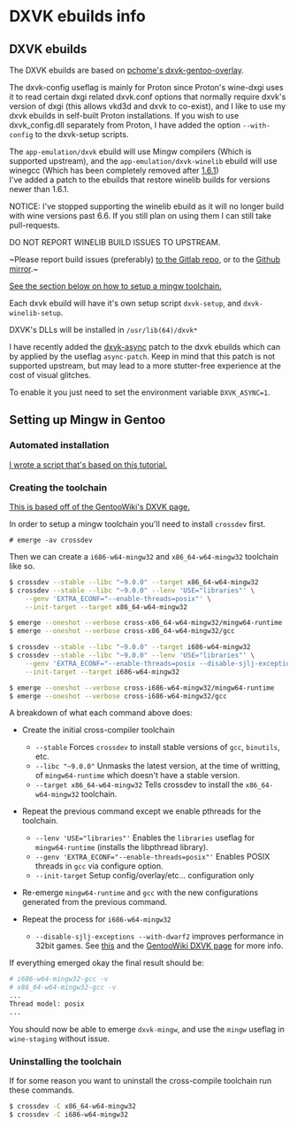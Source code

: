 # DXVK ebuilds info

## DXVK ebuilds

The DXVK ebuilds are based on [pchome's dxvk-gentoo-overlay](https://github.com/pchome/dxvk-gentoo-overlay).

The dxvk-config useflag is mainly for Proton since Proton's wine-dxgi uses it to read
certain dxgi related dxvk.conf options that normally require dxvk's version of dxgi
(this allows vkd3d and dxvk to co-exist), and I like to use my dxvk ebuilds in self-built
Proton installations. If you wish to use dxvk_config.dll separately from Proton, I have
added the option `--with-config` to the dxvk-setup scripts.

The `app-emulation/dxvk` ebuild will use Mingw compilers (Which is supported upstream),
and the `app-emulation/dxvk-winelib` ebuild will use winegcc
(Which has been completely removed after
[1.6.1](https://github.com/doitsujin/dxvk/commit/436357e28096f5e1e25aa8b72fceb77123ea8404))\
I've added a patch to the ebuilds that restore winelib builds for versions newer than 1.6.1.

NOTICE: I've stopped supporting the winelib ebuild as it will no longer build with wine versions past 6.6. If you still plan on using them I can still take pull-requests.

DO NOT REPORT WINELIB BUILD ISSUES TO UPSTREAM.

~Please report build issues (preferably) [to the Gitlab repo](https://gitlab.com/TheGreatMcPain/thegreatmcpain-overlay), or
to the [Github mirror](https://github.com/TheGreatMcPain/TheGreatMcPain-overlay).~

[See the section below on how to setup a mingw toolchain.](#setting-up-mingw-in-gentoo)

Each dxvk ebuild will have it's own setup script `dxvk-setup`, and `dxvk-winelib-setup`.

DXVK's DLLs will be installed in `/usr/lib(64)/dxvk*`

I have recently added the [dxvk-async](https://github.com/Sporif/dxvk-async) patch to the dxvk ebuilds which can by applied by
the useflag `async-patch`. Keep in mind that this patch is not supported upstream, but
may lead to a more stutter-free experience at the cost of visual glitches.

To enable it you just need to set the environment variable `DXVK_ASYNC=1`.

## Setting up Mingw in Gentoo

### Automated installation

[I wrote a script that's based on this tutorial.](https://gitlab.com/TheGreatMcPain/gentoo-mingw-toolchain-installer)

### Creating the toolchain

[This is based off of the GentooWiki's DXVK page.](https://wiki.gentoo.org/wiki/DXVK#Install_Mingw_for_64_and_32_bit)

In order to setup a mingw toolchain you'll need to install `crossdev` first.

`# emerge -av crossdev`

Then we can create a `i686-w64-mingw32` and `x86_64-w64-mingw32` toolchain like so.

```sh
$ crossdev --stable --libc "~9.0.0" --target x86_64-w64-mingw32
$ crossdev --stable --libc "~9.0.0" --lenv 'USE="libraries"' \
    --genv 'EXTRA_ECONF="--enable-threads=posix"' \
    --init-target --target x86_64-w64-mingw32

$ emerge --oneshot --verbose cross-x86_64-w64-mingw32/mingw64-runtime
$ emerge --oneshot --verbose cross-x86_64-w64-mingw32/gcc

$ crossdev --stable --libc "~9.0.0" --target i686-w64-mingw32
$ crossdev --stable --libc "~9.0.0" --lenv 'USE="libraries"' \
    --genv 'EXTRA_ECONF="--enable-threads=posix --disable-sjlj-exceptions --with-dwarf2"' \
    --init-target --target i686-w64-mingw32

$ emerge --oneshot --verbose cross-i686-w64-mingw32/mingw64-runtime
$ emerge --oneshot --verbose cross-i686-w64-mingw32/gcc
```

A breakdown of what each command above does:

* Create the initial cross-compiler toolchain
  - `--stable` Forces `crossdev` to install stable versions of `gcc`, `binutils`, etc.
  - `--libc "~9.0.0"` Unmasks the latest version, at the time of writting, of `mingw64-runtime` which doesn't have a stable version.
  - `--target x86_64-w64-mingw32` Tells crossdev to install the `x86_64-w64-mingw32` toolchain.

* Repeat the previous command except we enable pthreads for the toolchain.
  - `--lenv 'USE="libraries"'` Enables the `libraries` useflag for `mingw64-runtime` (installs the libpthread library).
  - `--genv 'EXTRA_ECONF="--enable-threads=posix"'` Enables POSIX threads in `gcc` via configure option.
  - `--init-target` Setup config/overlay/etc... configuration only

* Re-emerge `mingw64-runtime` and `gcc` with the new configurations generated from the previous command.

* Repeat the process for `i686-w64-mingw32`
  - `--disable-sjlj-exceptions --with-dwarf2` improves performance in 32bit games. See [this](https://github.com/ValveSoftware/Proton/blob/5d3d462f5995eb831aaf33f76c686b01c1ccc750/build-mingw-w64.sh#L111) and the [GentooWiki DXVK page](https://wiki.gentoo.org/wiki/DXVK#Install_Mingw_for_64_and_32_bit) for more info.

If everything emerged okay the final result should be:

```sh
# i686-w64-mingw32-gcc -v
# x86_64-w64-mingw32-gcc -v
...
Thread model: posix
...
```

You should now be able to emerge `dxvk-mingw`, and use the `mingw` useflag in `wine-staging` without issue.

### Uninstalling the toolchain

If for some reason you want to uninstall the cross-compile toolchain run these commands.

```sh
$ crossdev -C x86_64-w64-mingw32
$ crossdev -C i686-w64-mingw32
```
